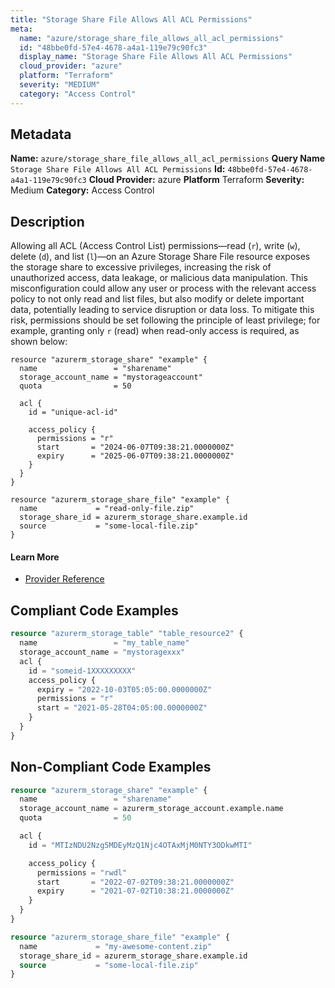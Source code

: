 ```yaml
---
title: "Storage Share File Allows All ACL Permissions"
meta:
  name: "azure/storage_share_file_allows_all_acl_permissions"
  id: "48bbe0fd-57e4-4678-a4a1-119e79c90fc3"
  display_name: "Storage Share File Allows All ACL Permissions"
  cloud_provider: "azure"
  platform: "Terraform"
  severity: "MEDIUM"
  category: "Access Control"
---
```

## Metadata
**Name:** `azure/storage_share_file_allows_all_acl_permissions`
**Query Name** `Storage Share File Allows All ACL Permissions`
**Id:** `48bbe0fd-57e4-4678-a4a1-119e79c90fc3`
**Cloud Provider:** azure
**Platform** Terraform
**Severity:** Medium
**Category:** Access Control
## Description
Allowing all ACL (Access Control List) permissions—read (`r`), write (`w`), delete (`d`), and list (`l`)—on an Azure Storage Share File resource exposes the storage share to excessive privileges, increasing the risk of unauthorized access, data leakage, or malicious data manipulation. This misconfiguration could allow any user or process with the relevant access policy to not only read and list files, but also modify or delete important data, potentially leading to service disruption or data loss. To mitigate this risk, permissions should be set following the principle of least privilege; for example, granting only `r` (read) when read-only access is required, as shown below:

```
resource "azurerm_storage_share" "example" {
  name                 = "sharename"
  storage_account_name = "mystorageaccount"
  quota                = 50

  acl {
    id = "unique-acl-id"

    access_policy {
      permissions = "r"
      start       = "2024-06-07T09:38:21.0000000Z"
      expiry      = "2025-06-07T09:38:21.0000000Z"
    }
  }
}

resource "azurerm_storage_share_file" "example" {
  name             = "read-only-file.zip"
  storage_share_id = azurerm_storage_share.example.id
  source           = "some-local-file.zip"
}
```

#### Learn More

 - [Provider Reference](https://registry.terraform.io/providers/hashicorp/azurerm/latest/docs/resources/storage_share_file)


## Compliant Code Examples
```terraform
resource "azurerm_storage_table" "table_resource2" {
  name                 = "my_table_name"
  storage_account_name = "mystoragexxx"
  acl {
    id = "someid-1XXXXXXXXX"
    access_policy {
      expiry = "2022-10-03T05:05:00.0000000Z"
      permissions = "r"
      start = "2021-05-28T04:05:00.0000000Z"
    }
  }
}

```
## Non-Compliant Code Examples
```terraform
resource "azurerm_storage_share" "example" {
  name                 = "sharename"
  storage_account_name = azurerm_storage_account.example.name
  quota                = 50

  acl {
    id = "MTIzNDU2Nzg5MDEyMzQ1Njc4OTAxMjM0NTY3ODkwMTI"

    access_policy {
      permissions = "rwdl"
      start       = "2022-07-02T09:38:21.0000000Z"
      expiry      = "2021-07-02T10:38:21.0000000Z"
    }
  }
}

resource "azurerm_storage_share_file" "example" {
  name             = "my-awesome-content.zip"
  storage_share_id = azurerm_storage_share.example.id
  source           = "some-local-file.zip"
}

```